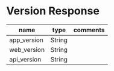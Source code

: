 # Version Response

| name        | type   | comments |
| ----------- | ------ | -------- |
| app_version | String |          |
| web_version | String |          |
| api_version | String |          |
